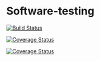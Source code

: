 # Software-testing

[![Build Status](https://app.travis-ci.com/katrindieter/Software-testing.svg?branch=main)](https://app.travis-ci.com/katrindieter/Software-testing)

[![Coverage Status](https://coveralls.io/repos/github/katrindieter/Software-testing/badge.svg?branch=main)](https://coveralls.io/github/katrindieter/Software-testing?branch=main)

<a href='https://coveralls.io/github/katrindieter/Software-testing?branch=main'><img src='https://coveralls.io/repos/github/katrindieter/Software-testing/badge.svg?branch=main' alt='Coverage Status' /></a>


